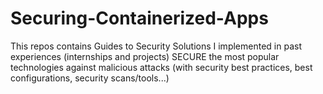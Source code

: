 # Securing-Containerized-Apps
This repos contains Guides to Security Solutions I implemented in past experiences (internships and projects) SECURE the most popular technologies against malicious attacks (with security best practices, best configurations, security scans/tools...)
